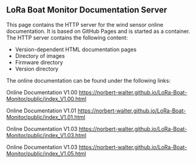 ## LoRa Boat Monitor Documentation Server 

This page contains the HTTP server for the wind sensor online documentation. It is based on GitHub Pages and is started as a container. The HTTP server contains the following content:

* Version-dependent HTML documentation pages
* Directory of images
* Firmware directory
* Version directory

The online documentation can be found under the following links:

Online Documentation V1.00 https://norbert-walter.github.io/LoRa-Boat-Monitor/public/index_V1.00.html

Online Documentation V1.01 https://norbert-walter.github.io/LoRa-Boat-Monitor/public/index_V1.01.html

Online Documentation V1.03 https://norbert-walter.github.io/LoRa-Boat-Monitor/public/index_V1.03.html

Online Documentation V1.03 https://norbert-walter.github.io/LoRa-Boat-Monitor/public/index_V1.05.html
